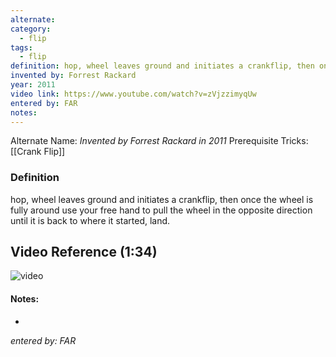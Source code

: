```yaml
---
alternate: 
category:
  - flip
tags:
  - flip
definition: hop, wheel leaves ground and initiates a crankflip, then once the wheel is fully around use your free hand to pull the wheel in the opposite direction until it is back to where it started, land.
invented by: Forrest Rackard
year: 2011
video link: https://www.youtube.com/watch?v=zVjzzimyqUw
entered by: FAR
notes: 
---
```

Alternate Name: 
*Invented by Forrest Rackard in 2011*
Prerequisite Tricks: [[Crank Flip]]

### Definition
hop, wheel leaves ground and initiates a crankflip, then once the wheel is fully around use your free hand to pull the wheel in the opposite direction until it is back to where it started, land.

## Video Reference (1:34)
![video](https://www.youtube.com/watch?v=zVjzzimyqUw)

#### Notes:
- 
*entered by: FAR*
